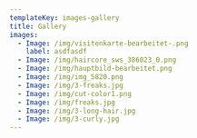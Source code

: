 ```yaml
---
templateKey: images-gallery
title: Gallery
images:
  - Image: /img/visitenkarte-bearbeitet-.png
    label: asdfasdf
  - Image: /img/haircore_sws_386023_0.png
  - Image: /img/hauptbild-bearbeitet.png
  - Image: /img/img_5820.png
  - Image: /img/3-freaks.jpg
  - Image: /img/cut-color1.png
  - Image: /img/freaks.jpg
  - Image: /img/3-long-hair.jpg
  - Image: /img/3-curly.jpg
---
```


